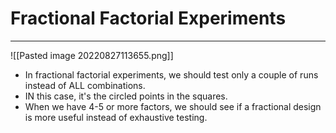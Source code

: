 # Fractional Factorial Experiments
---
![[Pasted image 20220827113655.png]]
- In fractional factorial experiments, we should test only a couple of runs instead of ALL combinations.
- IN this case, it's the circled points in the squares.
- When we have 4-5 or more factors, we should see if a fractional design is more useful instead of exhaustive testing.